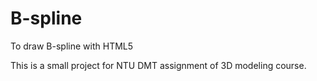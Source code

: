 B-spline
========

To draw B-spline with HTML5

This is a small project for NTU DMT assignment of 3D modeling course.
